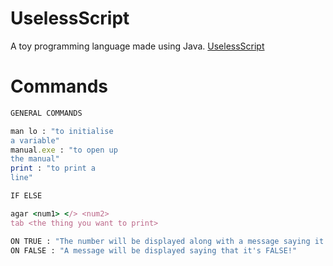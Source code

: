# UselessScript
A toy programming language made using Java.
[UselessScript](repl.it/@HrishavSanyal/UselessScript)
# Commands
```py
GENERAL COMMANDS
```
```ruby
man lo : "to initialise
a variable"
manual.exe : "to open up
the manual"
print : "to print a
line"
```
```py
IF ELSE 
```
```ruby
agar <num1> </> <num2>
tab <the thing you want to print>
```
```py
ON TRUE : "The number will be displayed along with a message saying it's TRUE!"
ON FALSE : "A message will be displayed saying that it's FALSE!"
```

